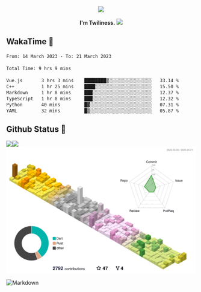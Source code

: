 <div align="center">
<img src="https://images.weserv.nl/?url=avatars.githubusercontent.com/u/10475770?v=4&h=360&w=360&fit=cover&mask=circle&maxage=7d"/>
</div>

<div align="center">

**I'm Twiliness.** <a href="https://github.com/DarkHighness"><img src="https://media.giphy.com/media/hvRJCLFzcasrR4ia7z/giphy.gif" width="5%"></a>

</div>

## WakaTime 🧐

<!--START_SECTION:waka-->

```text
From: 14 March 2023 - To: 21 March 2023

Total Time: 9 hrs 9 mins

Vue.js       3 hrs 3 mins    ████████▒░░░░░░░░░░░░░░░░   33.14 %
C++          1 hr 25 mins    ████░░░░░░░░░░░░░░░░░░░░░   15.50 %
Markdown     1 hr 8 mins     ███░░░░░░░░░░░░░░░░░░░░░░   12.37 %
TypeScript   1 hr 8 mins     ███░░░░░░░░░░░░░░░░░░░░░░   12.32 %
Python       40 mins         █▓░░░░░░░░░░░░░░░░░░░░░░░   07.31 %
YAML         32 mins         █▒░░░░░░░░░░░░░░░░░░░░░░░   05.87 %
```

<!--END_SECTION:waka-->

## Github Status 🥰

<div> 
	<a href="https://github.com/DarkHighness">
		<img align="left" src="https://github-readme-stats-woad-zeta-10.vercel.app/api?username=DarkHighness&show_icons=true&icon_color=805AD5&text_color=718096&bg_color=ffffff&hide_border=true&count_private=true" />
	</a>
	<a href="https://github.com/DarkHighness">
		<img align="left" src="https://github-readme-stats-woad-zeta-10.vercel.app/api/top-langs/?username=DarkHighness&show_icons=true&icon_color=805AD5&text_color=718096&bg_color=ffffff&hide_border=true&count_private=true">
	</a>
</div>

![3D-Profile](https://raw.githubusercontent.com/DarkHighness/DarkHighness/master/profile-3d-contrib/profile-south-season-animate.svg)



 ![Markdown](https://img.shields.io/badge/markdown%20💘-%23000000.svg?style=for-the-badge&logo=markdown&logoColor=white)
